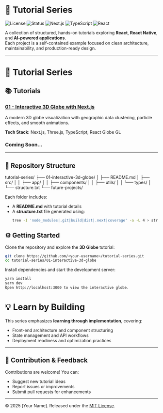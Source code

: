 # 🧭 Tutorial Series

![License](https://img.shields.io/badge/license-MIT-blue.svg)
![Status](https://img.shields.io/badge/status-active-brightgreen.svg)
![Next.js](https://img.shields.io/badge/framework-Next.js-black?logo=nextdotjs)
![TypeScript](https://img.shields.io/badge/language-TypeScript-blue?logo=typescript)
![React](https://img.shields.io/badge/library-React-61DAFB?logo=react)

A collection of structured, hands-on tutorials exploring **React**, **React Native**, and **AI-powered applications**.  
Each project is a self-contained example focused on clean architecture, maintainability, and production-ready design.

---

# 🧭 Tutorial Series

## 📚 Tutorials

### [01 - Interactive 3D Globe with Next.js](./01-interactive-3d-globe/)
A modern 3D globe visualization with geographic data clustering, particle effects, and smooth animations.

**Tech Stack:** Next.js, Three.js, TypeScript, React Globe GL

### Coming Soon...

---

## 📁 Repository Structure

tutorial-series/
├── 01-interactive-3d-globe/
│ ├── README.md
│ ├── src/
│ │ ├── app/
│ │ ├── components/
│ │ ├── utils/
│ │ └── types/
│ └── structure.txt
└── future-projects/


Each folder includes:
- A **README.md** with tutorial details  
- A **structure.txt** file generated using:
  ```bash
  tree -I 'node_modules|.git|build|dist|.next|coverage' -a -L 4 > structure.txt

## ⚙️ Getting Started

Clone the repository and explore the **3D Globe** tutorial:

```bash
git clone https://github.com/<your-username>/tutorial-series.git
cd tutorial-series/01-interactive-3d-globe
```
Install dependencies and start the development server:

```bash
yarn install
yarn dev
Open http://localhost:3000 to view the interactive globe.
```

# 💡 Learn by Building

This series emphasizes **learning through implementation**, covering:

- Front-end architecture and component structuring  
- State management and API workflows  
- Deployment readiness and optimization practices  

---

## 🤝 Contribution & Feedback

Contributions are welcome! You can:

- Suggest new tutorial ideas  
- Report issues or improvements  
- Submit pull requests for enhancements  

---

© 2025 [Your Name]. Released under the [MIT License](LICENSE).
